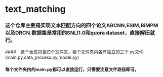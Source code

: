# text_matching

### 这个仓库主要是实现文本匹配方向的四个论文ABCNN,ESIM,BiMPM以及DRCN.数据集是常用的SNLI1.0和quora dataset，直接解压就行。

####　这个仓库包含四个文件夹，每个文件夹内各有独立的三个.py文件(main.py,data_process.py,model.py)


#### 每个文件夹内的main.py都可以直接运行，只需要注意文件路径即可。

